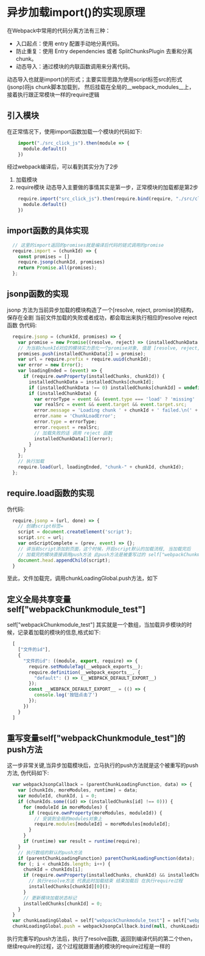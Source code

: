 # 异步加载import()的实现原理

在Webpack中常用的代码分离方法有三种：
- 入口起点：使用 entry 配置手动地分离代码。
- 防止重复：使用 Entry dependencies 或者 SplitChunksPlugin 去重和分离 chunk。
- 动态导入：通过模块的内联函数调用来分离代码。

动态导入也就是import()的形式；主要实现思路为使用script标签src的形式(jsonp)将js chunk脚本加载到，
然后挂载在全局的__webpack_modules__上，接着执行跟正常模块一样的require逻辑

## 引入模块
在正常情况下，使用import函数加载一个模块的代码如下:
```javascript
    import("./src_click_js").then(module => {
      module.default()
    })
```
经过webpack编译后，可以看到其实分为了2步
1. 加载模块
2. require模块
动态导入主要做的事情其实是第一步，正常模块的加载都是第2步
```javascript
    require.import("src_click_js").then(require.bind(require, "./src/click.js")).then(module => {
      module.default()
    })
```

## import函数的具体实现

```javascript
  // 这里的import返回的promises就是编译后代码的链式调用的promise 
  require.import = (chunkId) => {
    const promises = []
    require.jsonp(chunkId, promises)
    return Promise.all(promises);
  };
```
## jsonp函数的实现
jsonp 方法为当前异步加载的模块构造了一个[resolve, reject, promise]的结构，保存在全剧
当前文件加载的失败或者成功，都会取出来执行相应的resolve reject函数
伪代码:
```javascript
  require.jsonp = (chunkId, promises) => {
    var promise = new Promise((resolve, reject) => (installedChunkData = installedChunks[chunkId] = [resolve, reject]));
    // 为当前chunkId对应的模块实力恶化一个promise对象, 值是 [resolve, reject, promise]
    promises.push(installedChunkData[2] = promise);
    var url = require.prefix + require.uuid(chunkId);
    var error = new Error();
    var loadingEnded = (event) => {
      if (require.ownProperty(installedChunks, chunkId)) {
        installedChunkData = installedChunks[chunkId];
        if (installedChunkData !== 0) installedChunks[chunkId] = undefined;
        if (installedChunkData) {
          var errorType = event && (event.type === 'load' ? 'missing' : event.type);
          var realSrc = event && event.target && event.target.src;
          error.message = 'Loading chunk ' + chunkId + ' failed.\n(' + errorType + ': ' + realSrc + ')';
          error.name = 'ChunkLoadError';
          error.type = errorType;
          error.request = realSrc;
          // 加载失败的话 调用 reject 函数
          installedChunkData[1](error);
        }
      }
    };
    // 执行加载
    require.load(url, loadingEnded, "chunk-" + chunkId, chunkId);
  };
```

## require.load函数的实现
伪代码:
```javascript
  require.jsonp = (url, done) => {
    // 创建script标签=
    script = document.createElement('script');
    script.src = url;
    var onScriptComplete = (prev, event) => {};
    // 讲当前script添加到页面，这个时候，开启script默认的加载流程, 当加载完后 
    // 加载完的模块直接调用push方法 此push方法是被重写过的 self["webpackChunkmodule_test"].push方法
    document.head.appendChild(script);
  }
```
至此，文件加载完，调用chunkLoadingGlobal.push方法，如下

## 定义全局共享变量self["webpackChunkmodule_test"]

self["webpackChunkmodule_test"] 其实就是一个数组，当加载异步模块的时候，记录着加载的模块的信息,格式如下:

```javascript
  [
    ["文件的id"],
    {
      "文件的id": ((module, export, require) => {
        require.setModuleTag(__webpack_exports__);
        require.definition(__webpack_exports__, {
          "default": () => (__WEBPACK_DEFAULT_EXPORT__)
        });
        const __WEBPACK_DEFAULT_EXPORT__ = (() => {
          console.log('按钮点击了')
        });
      })
    }
  ]
```

## 重写变量self["webpackChunkmodule_test"]的push方法
这一步非常关键,当异步加载模块后，立马执行的push方法就是这个被重写的push方法, 伪代码如下:
```javascript
  var webpackJsonpCallback = (parentChunkLoadingFunction, data) => {
    var [chunkIds, moreModules, runtime] = data;
    var moduleId, chunkId, i = 0;
    if (chunkIds.some((id) => (installedChunks[id] !== 0))) {
      for (moduleId in moreModules) {
        if (require.ownProperty(moreModules, moduleId)) {
          // 安装到全局的modules对象上 
          require.modules[moduleId] = moreModules[moduleId];
        }
      }
      if (runtime) var result = runtime(require);
    }
    // 执行数组的默认的push方法
    if (parentChunkLoadingFunction) parentChunkLoadingFunction(data);
    for (; i < chunkIds.length; i++) {
      chunkId = chunkIds[i];
      if (require.ownProperty(installedChunks, chunkId) && installedChunks[chunkId]) {
        // 执行resolve方法 代表此时加载结束 结束加载后 在执行require过程 
        installedChunks[chunkId][0]();
      }
      // 更新模块加载状态标记
      installedChunks[chunkId] = 0;
    }
  }
  var chunkLoadingGlobal = self["webpackChunkmodule_test"] = self["webpackChunkmodule_test"] || [];
  chunkLoadingGlobal.push = webpackJsonpCallback.bind(null, chunkLoadingGlobal.push.bind(chunkLoadingGlobal));
```

执行完重写的push方法后，执行了resolve函数, 返回到编译代码的第二个then，继续require的过程，这个过程就跟普通的模块的require过程是一样的

